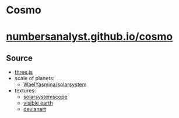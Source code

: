 # Cosmo
# [numbersanalyst.github.io/cosmo](https://numbersanalyst.github.io/cosmo)

## Source
* [three.js](https://threejs.org/)
* scale of planets:
  * [WaelYasmina/solarsystem](https://github.com/WaelYasmina/solarsystem)
* textures:
  * [solarsystemscope](https://www.solarsystemscope.com/textures/)
  * [visible earth](https://visibleearth.nasa.gov/)
  * [devianart](https://www.deviantart.com/niko22966/art/Rings-of-Saturn-419585311)
